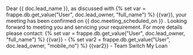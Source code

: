 Dear {{ doc.lead_name }}, as discussed with {% set var = frappe.db.get_value("User", doc.lead_owner, "full_name") %} {{var}}, your meeting has been confirmed on {{ doc.meeting_scheduled_on }} . Looking forward to meeting you and servicing your requirement. For more details please contact: {% set var = frappe.db.get_value("User", doc.lead_owner, "full_name") %} {{var}} - {% set var2 = frappe.db.get_value("User", doc.lead_owner, "mobile_no") %} {{var2}} - Team Switch My Loan